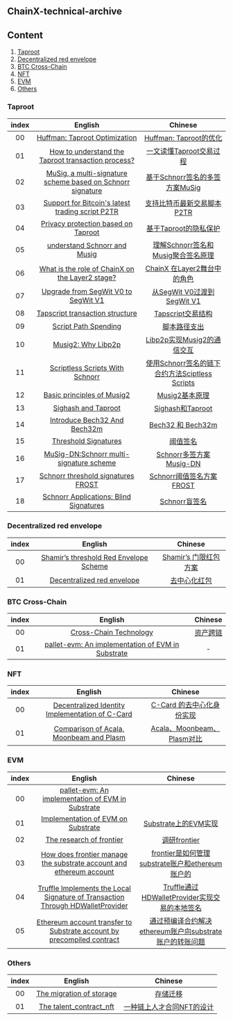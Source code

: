 ## ChainX-technical-archive

## Content

1. [Taproot](#Taproot)
2. [Decentralized red envelope](#Decentralized%20red%20envelope)
3. [BTC Cross-Chain](#BTC%20Cross-Chain)
4. [NFT](#NFT)
5. [EVM](#EVM)
6. [Others](#Others)

### Taproot

| index |                           English                            |                           Chinese                            |
| :---: | :----------------------------------------------------------: | :----------------------------------------------------------: |
|  00   | [Huffman: Taproot Optimization](https://github.com/chainx-org/chainx-technical-archive/blob/main/Daiwei/Taproot/01_Huffman:%20Taproot%20Optimization.md) | [Huffman: Taproot的优化](https://github.com/chainx-org/chainx-technical-archive/blob/main/Daiwei/Taproot/01_Huffman:%20Taproot%E7%9A%84%E4%BC%98%E5%8C%96.md) |
|  01   | [How to understand the Taproot transaction process?](https://github.com/chainx-org/chainx-technical-archive/blob/main/Daiwei/Taproot/02_How%20to%20understand%20the%20Taproot%20transaction%20process%3F.md) | [一文读懂Taproot交易过程](https://github.com/chainx-org/chainx-technical-archive/blob/main/Daiwei/Taproot/02_%E4%B8%80%E6%96%87%E8%AF%BB%E6%87%82Taproot%E4%BA%A4%E6%98%93%E8%BF%87%E7%A8%8B.md) |
|  02   | [MuSig, a multi-signature scheme based on Schnorr signature](https://github.com/chainx-org/chainx-technical-archive/blob/main/LiuBinXiao/Taproot/01_MuSig%2C%20a%20multi-signature%20scheme%20based%20on%20Schnorr%20signature.md) | [基于Schnorr签名的多签方案MuSig](https://github.com/chainx-org/chainx-technical-archive/blob/main/LiuBinXiao/Taproot/01_%E5%9F%BA%E4%BA%8ESchnorr%E7%AD%BE%E5%90%8D%E7%9A%84%E5%A4%9A%E7%AD%BE%E6%96%B9%E6%A1%88MuSig.md) |
|  03   | [Support for Bitcoin's latest trading script P2TR](https://github.com/chainx-org/chainx-technical-archive/blob/main/LiuBinXiao/Taproot/02_Support%20for%20Bitcoin's%20latest%20trading%20script%20P2TR.md) | [支持比特币最新交易脚本P2TR](https://github.com/chainx-org/chainx-technical-archive/blob/main/LiuBinXiao/Taproot/02_%E6%94%AF%E6%8C%81%E6%AF%94%E7%89%B9%E5%B8%81%E6%9C%80%E6%96%B0%E4%BA%A4%E6%98%93%E8%84%9A%E6%9C%ACP2TR.md) |
|  04   | [Privacy protection based on Taproot](https://github.com/chainx-org/chainx-technical-archive/blob/main/LuoJianMan/Taproot/01_Privacy-protection-based-on-Taproot.md) | [基于Taproot的隐私保护](https://github.com/chainx-org/chainx-technical-archive/blob/main/LuoJianMan/Taproot/01_%E5%9F%BA%E4%BA%8ETaproot%E7%9A%84%E9%9A%90%E7%A7%81%E4%BF%9D%E6%8A%A4.md) |
|  05   | [understand Schnorr and Musig](https://github.com/chainx-org/chainx-technical-archive/blob/main/LuoJianMan/Taproot/02_Understand-Schnorr-and-Musig.md) | [理解Schnorr签名和Musig聚合签名原理](https://github.com/chainx-org/chainx-technical-archive/blob/main/LuoJianMan/Taproot/02_%E7%90%86%E8%A7%A3Schnorr%E7%AD%BE%E5%90%8D%E5%92%8CMusig%E8%81%9A%E5%90%88%E7%AD%BE%E5%90%8D%E5%8E%9F%E7%90%86.md) |
|  06   | [What is the role of ChainX on the Layer2 stage?](https://github.com/chainx-org/chainx-technical-archive/blob/main/Team-Taproot/What-is-the-role-of-ChainX-on-the-Layer2-stage.md) | [ChainX 在Layer2舞台中的角色](https://github.com/chainx-org/chainx-technical-archive/blob/main/Team-Taproot/02_ChainX%20%E5%9C%A8Layer2%E8%88%9E%E5%8F%B0%E4%B8%AD%E7%9A%84%E8%A7%92%E8%89%B2.md) |
|  07   | [Upgrade from SegWit V0 to SegWit V1](https://github.com/chainx-org/chainx-technical-archive/blob/main/LuoJianMan/Taproot/03_Upgrade-from-SegWitV0-to-SegWitV1.md) | [从SegWit V0过渡到SegWit V1](https://github.com/chainx-org/chainx-technical-archive/blob/main/LuoJianMan/Taproot/03_%E4%BB%8ESegWitV0%E8%BF%87%E6%B8%A1%E5%88%B0SegWitV1.md) |
|  08   | [Tapscript transaction structure](https://github.com/chainx-org/chainx-technical-archive/blob/main/Daiwei/Taproot/03_Tapscript%20transaction%20structure.md) | [Tapscript交易结构](https://github.com/chainx-org/chainx-technical-archive/blob/main/Daiwei/Taproot/03_Tapscript%E4%BA%A4%E6%98%93%E7%BB%93%E6%9E%84.md) |
|  09   | [Script Path Spending](https://github.com/chainx-org/chainx-technical-archive/blob/main/LiuBinXiao/Taproot/03_Script-Path-Spending.md) | [脚本路径支出](https://github.com/chainx-org/chainx-technical-archive/blob/main/LiuBinXiao/Taproot/03_%E8%84%9A%E6%9C%AC%E8%B7%AF%E5%BE%84%E6%94%AF%E5%87%BA.md) |
|  10   | [Musig2: Why Libp2p](https://github.com/chainx-org/chainx-technical-archive/blob/main/LuoJianMan/Taproot/04_Musig2:%20Why%20Libp2p.md) | [Libp2p实现Musig2的通信交互](https://github.com/chainx-org/chainx-technical-archive/blob/main/LuoJianMan/Taproot/04_Libp2p%E5%AE%9E%E7%8E%B0Musig2%E7%9A%84%E9%80%9A%E4%BF%A1%E4%BA%A4%E4%BA%92.md) |
|  11   | [Scriptless Scripts With Schnorr](https://github.com/chainx-org/chainx-technical-archive/blob/main/LiuBinXiao/Taproot/04_Scriptless%20Scripts%20With%20Schnorr.md) | [使用Schnorr签名的链下合约方法Sciptless Scripts](https://github.com/chainx-org/chainx-technical-archive/blob/main/LiuBinXiao/Taproot/04_%E4%BD%BF%E7%94%A8Schnorr%E7%9A%84%E9%93%BE%E4%B8%8B%E5%90%88%E7%BA%A6%E6%96%B9%E6%B3%95Sciptless%20Scripts.md) |
|  12   | [Basic principles of Musig2](https://github.com/chainx-org/chainx-technical-archive/blob/main/Daiwei/Taproot/04_Basic%20principles%20of%20Musig2.md) | [Musig2基本原理](https://github.com/chainx-org/chainx-technical-archive/blob/main/Daiwei/Taproot/04_Musig2%E5%9F%BA%E6%9C%AC%E5%8E%9F%E7%90%86.md) |
|  13   | [Sighash and Taproot](https://github.com/chainx-org/chainx-technical-archive/blob/main/Daiwei/Taproot/05_Sighash%20and%20Taproot.md) | [Sighash和Taproot](https://github.com/chainx-org/chainx-technical-archive/blob/main/Daiwei/Taproot/05_Sighash%E5%92%8CTaproot.md) |
|  14   | [Introduce Bech32 And Bech32m](https://github.com/chainx-org/chainx-technical-archive/blob/main/LuoJianMan/Taproot/05_Introduce%20Bech32%20And%20Bech32m.md) | [Bech32 和 Bech32m](https://github.com/chainx-org/chainx-technical-archive/blob/main/LuoJianMan/Taproot/05_Bech32%E5%92%8CBech32m.md) |
|  15   | [Threshold Signatures](https://github.com/chainx-org/chainx-technical-archive/blob/main/LiuBinXiao/Taproot/05_Threshold%20Signatures.md) | [阈值签名](https://github.com/chainx-org/chainx-technical-archive/blob/main/LiuBinXiao/Taproot/05_%E9%98%88%E5%80%BC%E7%AD%BE%E5%90%8D.md) |
|  16   | [MuSig-DN:Schnorr multi-signature scheme](https://github.com/chainx-org/chainx-technical-archive/blob/main/Daiwei/Taproot/06_MuSig-DN:Schnorr%20multi-signature%20scheme.md) | [Schnorr多签方案Musig-DN](https://github.com/chainx-org/chainx-technical-archive/blob/main/Daiwei/Taproot/06_Schnorr%E5%A4%9A%E7%AD%BE%E6%96%B9%E6%A1%88Musig-DN.md) |
|  17   | [Schnorr threshold signatures FROST](https://github.com/chainx-org/chainx-technical-archive/blob/main/LiuBinXiao/Taproot/06_Schnorr%20threshold%20signatures%20FROST.md) | [Schnorr阈值签名方案FROST](https://github.com/chainx-org/chainx-technical-archive/blob/main/LiuBinXiao/Taproot/06_Schnorr%E9%98%88%E5%80%BC%E7%AD%BE%E5%90%8D%E6%96%B9%E6%A1%88FROST.md) |
|  18   | [Schnorr Applications: Blind Signatures](https://github.com/chainx-org/chainx-technical-archive/blob/main/LuoJianMan/Taproot/06_Schnorr%20Applications:%20Blind%20Signatures.md) | [Schnorr盲签名](https://github.com/chainx-org/chainx-technical-archive/blob/main/LuoJianMan/Taproot/06_Schnorr%E7%9B%B2%E7%AD%BE%E5%90%8D.md) |

### Decentralized red envelope

| index |                           English                            |                           Chinese                            |
| :---: | :----------------------------------------------------------: | :----------------------------------------------------------: |
|  00   | [Shamir’s threshold Red Envelope Scheme](https://github.com/chainx-org/chainx-technical-archive/blob/main/HanShouXu/Shamir%E2%80%99s_decentralized_red_envelope.md) | [Shamir’s 门限红包方案](https://github.com/chainx-org/chainx-technical-archive/blob/main/HanShouXu/Shamir%E2%80%99s_decentralized_red_envelope_CHS.md) |
|  01   | [Decentralized red envelope](https://github.com/chainx-org/chainx-technical-archive/blob/main/HuangYuHang/Decentralized%20red%20envelope/Decentralized%20red%20envelope.pdf) | [去中心化红包](https://github.com/chainx-org/chainx-technical-archive/blob/main/HuangYuHang/Decentralized%20red%20envelope/%E5%8E%BB%E4%B8%AD%E5%BF%83%E5%8C%96%E7%BA%A2%E5%8C%85%20.pdf) |

### BTC Cross-Chain

| index |                           English                            |                           Chinese                            |
| :---: | :----------------------------------------------------------: | :----------------------------------------------------------: |
|  00   | [Cross-Chain Technology](https://github.com/chainx-org/chainx-technical-archive/blob/main/WangYaFei/btc2.0/Cross-Chain%20Technology.md) | [资产跨链](https://github.com/chainx-org/chainx-technical-archive/blob/main/WangYaFei/btc2.0/%E8%B7%A8%E9%93%BE%E6%96%B9%E6%A1%88.md) |
|  01   | [pallet-evm: An implementation of EVM in Substrate](https://github.com/chainx-org/chainx-technical-archive/blob/main/WangYaFei/evm/pallet-evm:An%20implementation%20of%20evm%20in%20substrate.md) |                              -                               |

### NFT

| index |                           English                            |                           Chinese                            |
| :---: | :----------------------------------------------------------: | :----------------------------------------------------------: |
|  00   | [Decentralized Identity Implementation of C-Card](https://github.com/chainx-org/chainx-technical-archive/blob/main/YangZhou/Decentralized%20Identity%20Implementation%20of%20C-Card.pdf) | [C-Card 的去中心化身份实现](https://github.com/chainx-org/chainx-technical-archive/blob/main/YangZhou/C-Card%20%E7%9A%84%E5%8E%BB%E4%B8%AD%E5%BF%83%E5%8C%96%E8%BA%AB%E4%BB%BD%E5%AE%9E%E7%8E%B0.pdf) |
|  01   | [Comparison of Acala, Moonbeam and Plasm](https://github.com/chainx-org/chainx-technical-archive/blob/main/YangZhou/Comparison%20of%20Acala%2C%20Moonbeam%20and%20Plasm.pdf) |  [Acala、Moonbeam、Plasm对比](https://github.com/chainx-org/chainx-technical-archive/blob/main/YangZhou/Acala%E3%80%81Moonbeam%E3%80%81Plasm%E5%AF%B9%E6%AF%94.pdf)                               |

### EVM

| index |                           English                            |                           Chinese                            |
| :---: | :----------------------------------------------------------: | :----------------------------------------------------------: |
| 00    | [pallet-evm: An implementation of EVM in Substrate](https://github.com/chainx-org/chainx-technical-archive/blob/main/WangYaFei/evm/pallet-evm:An%20implementation%20of%20evm%20in%20substrate.md)|  |
| 01    | [Implementation of EVM on Substrate](https://github.com/chainx-org/chainx-technical-archive/blob/main/YangZhou/Implementation%20of%20EVM%20on%20Substrate.md)| [Substrate上的EVM实现](https://github.com/chainx-org/chainx-technical-archive/blob/main/YangZhou/03_Substrate%E4%B8%8A%E7%9A%84EVM%E5%AE%9E%E7%8E%B0.md) |
| 02    | [The research of frontier](./ZhaoJianBing/the_research_of_frontier.md) | [调研frontier](./ZhaoJianBing/the_research_of_frontier_zh.md) |
| 03    | [How does frontier manage the substrate account and ethereum account](./ZhaoJianBing/substrate_account_and_ethereum_account.md) | [frontier是如何管理substrate账户和ethereum账户的](./ZhaoJianBing/substrate_account_and_ethereum_account_zh.md) |
| 04    | [Truffle Implements the Local Signature of Transaction Through HDWalletProvider](https://github.com/chainx-org/chainx-technical-archive/blob/main/YangZhou/06_Truffle%20Implements%20the%20Local%20Signature%20of%20Transaction%20Through%20HDWalletProvider.md) | [Truffle通过HDWalletProvider实现交易的本地签名](https://github.com/chainx-org/chainx-technical-archive/blob/main/YangZhou/06_Truffle%E9%80%9A%E8%BF%87HDWalletProvider%E5%AE%9E%E7%8E%B0%E4%BA%A4%E6%98%93%E7%9A%84%E6%9C%AC%E5%9C%B0%E7%AD%BE%E5%90%8D.md) |
| 05    | [Ethereum account transfer to Substrate account by precompiled contract](./ZhaoJianBing/precompile_contract_eth_transfer.md) | [通过预编译合约解决ethereum账户向substrate账户的转账问题](./ZhaoJianBing/precompile_contract_eth_transfer_zh.md)

### Others

| index | English | Chinese |
| :---: | :-----: | :-----: |
|  00   | [The migration of storage](./ZhaoJianBing/storage_migration.md) | [存储迁移](./ZhaoJianBing/storage_migration_zh.md)  |
|  01   | [The talent_contract_nft](./ZhaoJianBing/talent_contract_nft.md) | [一种链上人才合同NFT的设计](./ZhaoJianBing/talent_contract_nft_zh.md) |
